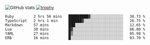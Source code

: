 ![GitHub stats](https://github-readme-stats.vercel.app/api?username=ksk001100&show_icons=true&theme=tokyonight)
[![trophy](https://github-profile-trophy.vercel.app/?username=ksk001100&theme=onedark)](https://github.com/ryo-ma/github-profile-trophy)

<!--START_SECTION:waka-->

```text
Ruby         2 hrs 56 mins   █████████▓░░░░░░░░░░░░░░░   38.73 %
TypeScript   2 hrs 1 min     ██████▓░░░░░░░░░░░░░░░░░░   26.75 %
Markdown     57 mins         ███░░░░░░░░░░░░░░░░░░░░░░   12.65 %
Lua          30 mins         █▓░░░░░░░░░░░░░░░░░░░░░░░   06.80 %
YAML         27 mins         █▒░░░░░░░░░░░░░░░░░░░░░░░   05.98 %
ERB          16 mins         █░░░░░░░░░░░░░░░░░░░░░░░░   03.70 %
```

<!--END_SECTION:waka-->
